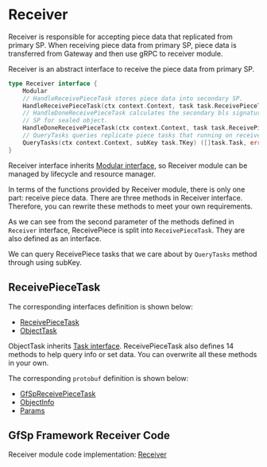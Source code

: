# Receiver

Receiver is responsible for accepting piece data that replicated from primary SP. When receiving piece data from primary SP, piece data is transferred from Gateway and then use gRPC to receiver module.

Receiver is an abstract interface to receive the piece data from primary SP.

```go
type Receiver interface {
    Modular
    // HandleReceivePieceTask stores piece data into secondary SP.
    HandleReceivePieceTask(ctx context.Context, task task.ReceivePieceTask, data []byte) error
    // HandleDoneReceivePieceTask calculates the secondary bls signature of the object and sign it, returns to the primary
    // SP for sealed object.
    HandleDoneReceivePieceTask(ctx context.Context, task task.ReceivePieceTask) ([]byte, error)
    // QueryTasks queries replicate piece tasks that running on receiver by task sub-key.
    QueryTasks(ctx context.Context, subKey task.TKey) ([]task.Task, error)
}
```

Receiver interface inherits [Modular interface](./common/lifecycle_modular.md#modular-interface), so Receiver module can be managed by lifecycle and resource manager.

In terms of the functions provided by Receiver module, there is only one part: receive piece data. There are three methods in Receiver interface. Therefore, you can rewrite these methods to meet your own requirements.

As we can see from the second parameter of the methods defined in `Receiver` interface, ReceivePiece is split into `ReceivePieceTask`. They are also defined as an interface.

We can query ReceivePiece tasks that we care about by `QueryTasks` method through using subKey.

## ReceivePieceTask

The corresponding interfaces definition is shown below:

- [ReceivePieceTask](./common/task.md#receivepiecetask)
- [ObjectTask](./common/task.md#objecttask)

ObjectTask inherits [Task interface](./common/task.md#task). ReceivePieceTask also defines 14 methods to help query info or set data. You can overwrite all these methods in your own.

The corresponding `protobuf` definition is shown below:

- [GfSpReceivePieceTask](./common/proto.md#gfspreceivepiecetask-proto)
- [ObjectInfo](./common/proto.md#objectinfo-proto)
- [Params](./common/proto.md#params-proto)

## GfSp Framework Receiver Code

Receiver module code implementation: [Receiver](https://github.com/bnb-chain/greenfield-storage-provider/tree/master/modular/receiver)
